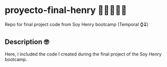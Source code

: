 # proyecto-final-henry 👷‍♂️👨‍💻🥇
Repo for final project code from Soy Henry bootcamp (Temporal ⌚⏳)

## Description 🤓
Here, I included the code I created during the final project of the Soy Henry bootcamp.
